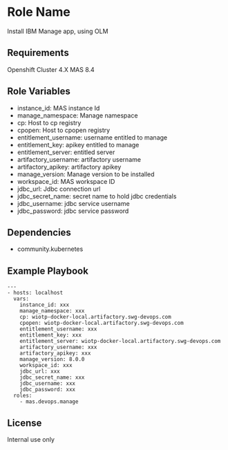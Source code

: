Role Name
=========

Install IBM Manage app, using OLM

Requirements
------------


Openshift Cluster 4.X
MAS 8.4

Role Variables
--------------

- instance_id: MAS instance Id
- manage_namespace: Manage namespace
- cp: Host to cp registry
- cpopen: Host to cpopen registry
- entitlement_username: username entitled to manage
- entitlement_key: apikey entitled to manage
- entitlement_server: entitled server
- artifactory_username: artifactory username
- artifactory_apikey: artifactory apikey
- manage_version: Manage version to be installed
- workspace_id: MAS workspace ID
- jdbc_url: Jdbc connection url
- jdbc_secret_name: secret name to hold jdbc credentials
- jdbc_username: jdbc service username
- jdbc_password: jdbc service password

Dependencies
------------

- community.kubernetes


Example Playbook
----------------

```
---
- hosts: localhost
  vars:
    instance_id: xxx
    manage_namespace: xxx
    cp: wiotp-docker-local.artifactory.swg-devops.com
    cpopen: wiotp-docker-local.artifactory.swg-devops.com
    entitlement_username: xxx
    entitlement_key: xxx
    entitlement_server: wiotp-docker-local.artifactory.swg-devops.com
    artifactory_username: xxx
    artifactory_apikey: xxx
    manage_version: 8.0.0
    workspace_id: xxx
    jdbc_url: xxx
    jdbc_secret_name: xxx
    jdbc_username: xxx
    jdbc_password: xxx
  roles:
    - mas.devops.manage
```

License
-------

Internal use only


